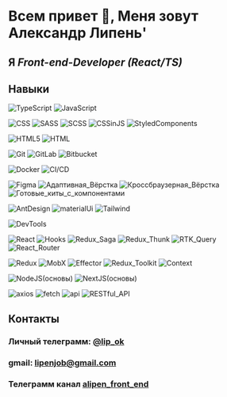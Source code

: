 # Всем привет 👋, Меня зовут Александр Липень'
## Я *Front-end-Developer (React/TS)*

## Навыки
![TypeScript](https://img.shields.io/badge/-TypeScript-green)
![JavaScript](https://img.shields.io/badge/-JavaScript-green)

![CSS](https://img.shields.io/badge/-CSS3-blue)
![SASS](https://img.shields.io/badge/-SASS-blue)
![SCSS](https://img.shields.io/badge/-SCSS-blue)
![CSSinJS](https://img.shields.io/badge/-CSSinJS-blue)
![StyledComponents](https://img.shields.io/badge/-StyledComponents-blue)

![HTML5](https://img.shields.io/badge/-HTML5-red)
![HTML](https://img.shields.io/badge/-HTML-red)

![Git](https://img.shields.io/badge/-Git-white)
![GitLab](https://img.shields.io/badge/-GitLab-white)
![Bitbucket](https://img.shields.io/badge/-Bitbucket-white)

![Docker](https://img.shields.io/badge/-Docker-indigo)
![CI/CD](https://img.shields.io/badge/-CI/CD-indigo)


![Figma](https://img.shields.io/badge/-Figma-deeppink)
![Адаптивная_Вёрстка](https://img.shields.io/badge/-Адаптивная_Вёрстка-deeppink)
![Кроссбраузерная_Вёрстка](https://img.shields.io/badge/-Кроссбраузерная_Вёрстка-deeppink)
![Готовые_киты_с_компонентами](https://img.shields.io/badge/-Готовые_киты_с_компонентами-deeppink)

![AntDesign](https://img.shields.io/badge/-AntDesign-oldlace)
![materialUi](https://img.shields.io/badge/-materialUi-oldlace)
![Tailwind](https://img.shields.io/badge/-Tailwind-oldlace)

![DevTools](https://img.shields.io/badge/-DevTools-slategray)

![React](https://img.shields.io/badge/-React-orange)
![Hooks](https://img.shields.io/badge/-Hooks-orange)
![Redux_Saga](https://img.shields.io/badge/-Redux_Saga-orange)
![Redux_Thunk](https://img.shields.io/badge/-Redux_Thunk-orange)
![RTK_Query](https://img.shields.io/badge/-Router-orange)
![React_Router](https://img.shields.io/badge/-React_Router-orange)

![Redux](https://img.shields.io/badge/-Redux-yellow)
![MobX](https://img.shields.io/badge/-MobX-yellow)
![Effector](https://img.shields.io/badge/-Effector-yellow)
![Redux_Toolkit](https://img.shields.io/badge/-Redux_Toolkit-yellow)
![Context](https://img.shields.io/badge/-Context-yellow)

![NodeJS(основы)](https://img.shields.io/badge/-NodeJS(основы)-darkturquoise)
![NextJS(основы)](https://img.shields.io/badge/-NextJS(основы)-darkturquoise)


![axios](https://img.shields.io/badge/-axios-mediumspringgreen)
![fetch](https://img.shields.io/badge/-fetch-mediumspringgreen)
![api](https://img.shields.io/badge/-api-mediumspringgreen)
![RESTful_API](https://img.shields.io/badge/-RESTful_API-mediumspringgreen)


## Контакты
### Личный телеграмм: [@lip_ok](https://t.me/lip_ok)
### gmail: lipenjob@gmail.com
### Телеграмм канал [alipen_front_end](https://t.me/alipen_front_end)




 

<!--
**Lip-ok/Lip-ok** is a ✨ _special_ ✨ repository because its `README.md` (this file) appears on your GitHub profile.

Here are some ideas to get you started:

- 🔭 I’m currently working on ...
- 🌱 I’m currently learning ...
- 👯 I’m looking to collaborate on ...
- 🤔 I’m looking for help with ...
- 💬 Ask me about ...
- 📫 How to reach me: ...
- 😄 Pronouns: ...
- ⚡ Fun fact: ...
-->
